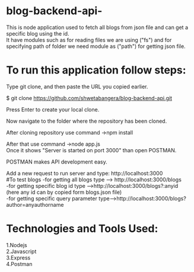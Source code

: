 # blog-backend-api-

This is node application used to fetch all blogs from json file and can get a specific blog using the id.<br>
It have modules such as for reading files we are using ("fs") and for specifying path of folder we need module as ("path") for getting json file.<br>

# To run this application follow steps:<br>

Type git clone, and then paste the URL you copied earlier.<br>

$ git clone https://github.com/shwetabangera/blog-backend-api.git <br>

Press Enter to create your local clone.<br>

Now navigate to the folder where the repository has been cloned.<br>

After cloning repository use command ->npm install<br>

After that use command ->node app.js<br>
Once it shows "Server is started on port 3000" than open POSTMAN.<br>

POSTMAN makes API development easy.<br>

Add a new request to run server and type: http://localhost:3000<br>
#To test blogs
-for getting all blogs type --> http://localhost:3000/blogs<br>
-for getting specific blog id type -->http://localhost:3000/blogs?:anyid<br>
(here any id can by copied form blogs.json file)<br>
-for getting specific query parameter type-->http://localhost:3000/blogs?author=anyauthorname<br>

# Technologies and Tools Used:<br>

1.Nodejs<br>
2.Javascript<br>
3.Express<br>
4.Postman<br>
